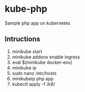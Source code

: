 # kube-php
Sample php app on kubernetes
## Intructions

1. minikube start
2. minikube addons enable ingress
3. eval $(minikube docker-env)
4. minikube ip
5. sudo nano /etc/hosts
6. minikubeip php.app
7. kubectl apply -f /k8/